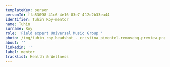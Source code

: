 ```yaml
---
templateKey: person
personId: ffa83098-41c6-4e16-83e7-412d2b33ea44
identifier: Tuhin Roy-mentor
name: Tuhin
surname: Roy
role: 'Field expert Universal Music Group '
photo: /img/tuhin_roy_headshot_-_cristina_pimentel-removebg-preview.png
about: ''
linkedin: ''
label: mentor
tracklist: Health & Wellness
---
```

